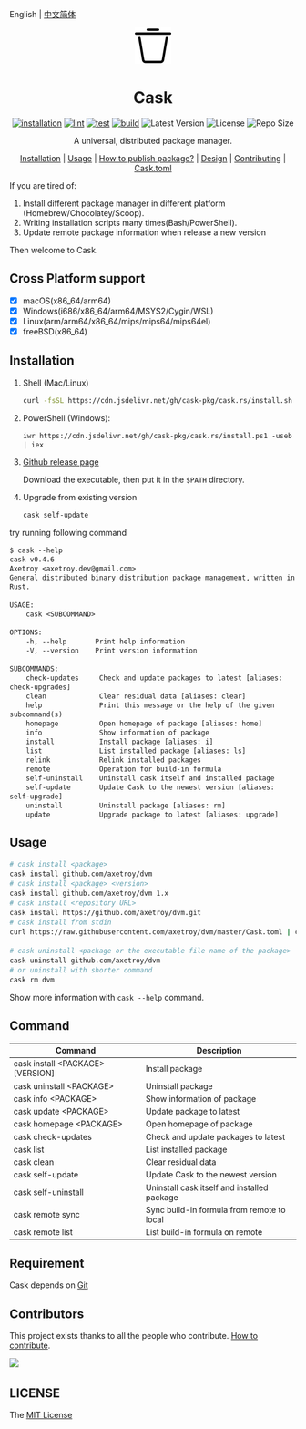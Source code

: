 English | [中文简体](README-zh-CN.md)

<div align="center">
   <img src="logo.svg" with="64" height="64"/>

   <h1>Cask</h1>

[![installation](https://github.com/cask-pkg/cask.rs/actions/workflows/installation.yml/badge.svg)](https://github.com/cask-pkg/cask.rs/actions/workflows/installation.yml)
[![lint](https://github.com/cask-pkg/cask.rs/actions/workflows/lint.yml/badge.svg)](https://github.com/cask-pkg/cask.rs/actions/workflows/lint.yml)
[![test](https://github.com/cask-pkg/cask.rs/actions/workflows/test.yml/badge.svg)](https://github.com/cask-pkg/cask.rs/actions/workflows/test.yml)
[![build](https://github.com/cask-pkg/cask.rs/actions/workflows/build.yml/badge.svg)](https://github.com/cask-pkg/cask.rs/actions/workflows/build.yml)
![Latest Version](https://img.shields.io/github/v/release/cask-pkg/cask.rs.svg)
![License](https://img.shields.io/github/license/cask-pkg/cask.rs.svg)
![Repo Size](https://img.shields.io/github/repo-size/cask-pkg/cask.rs.svg)

A universal, distributed package manager.

[Installation](#Installation) |
[Usage](#Usage) |
[How to publish package?](DESIGN.md#how-do-i-publish-package) |
[Design](DESIGN.md) |
[Contributing](CONTRIBUTING.md) |
[Cask.toml](Cask.toml.md)

</div>

If you are tired of:

1. Install different package manager in different platform (Homebrew/Chocolatey/Scoop).
2. Writing installation scripts many times(Bash/PowerShell).
3. Update remote package information when release a new version

Then welcome to Cask.

## Cross Platform support

- [x] macOS(x86_64/arm64)
- [x] Windows(i686/x86_64/arm64/MSYS2/Cygin/WSL)
- [x] Linux(arm/arm64/x86_64/mips/mips64/mips64el)
- [x] freeBSD(x86_64)

## Installation

1. Shell (Mac/Linux)

   ```bash
   curl -fsSL https://cdn.jsdelivr.net/gh/cask-pkg/cask.rs/install.sh | bash
   ```

2. PowerShell (Windows):

   ```pwshell
   iwr https://cdn.jsdelivr.net/gh/cask-pkg/cask.rs/install.ps1 -useb | iex
   ```

3. [Github release page](https://github.com/cask-pkg/cask.rs/releases)

   Download the executable, then put it in the `$PATH` directory.

4. Upgrade from existing version

   ```bash
   cask self-update
   ```

try running following command

```terminal
$ cask --help
cask v0.4.6
Axetroy <axetroy.dev@gmail.com>
General distributed binary distribution package management, written in Rust.

USAGE:
    cask <SUBCOMMAND>

OPTIONS:
    -h, --help       Print help information
    -V, --version    Print version information

SUBCOMMANDS:
    check-updates     Check and update packages to latest [aliases: check-upgrades]
    clean             Clear residual data [aliases: clear]
    help              Print this message or the help of the given subcommand(s)
    homepage          Open homepage of package [aliases: home]
    info              Show information of package
    install           Install package [aliases: i]
    list              List installed package [aliases: ls]
    relink            Relink installed packages
    remote            Operation for build-in formula
    self-uninstall    Uninstall cask itself and installed package
    self-update       Update Cask to the newest version [aliases: self-upgrade]
    uninstall         Uninstall package [aliases: rm]
    update            Upgrade package to latest [aliases: upgrade]
```

## Usage

```sh
# cask install <package>
cask install github.com/axetroy/dvm
# cask install <package> <version>
cask install github.com/axetroy/dvm 1.x
# cask install <repository URL>
cask install https://github.com/axetroy/dvm.git
# cask install from stdin
curl https://raw.githubusercontent.com/axetroy/dvm/master/Cask.toml | cask install

# cask uninstall <package or the executable file name of the package>
cask uninstall github.com/axetroy/dvm
# or uninstall with shorter command
cask rm dvm
```

Show more information with `cask --help` command.

## Command

| Command                            | Description                                 |
| ---------------------------------- | ------------------------------------------- |
| cask install \<PACKAGE\> [VERSION] | Install package                             |
| cask uninstall \<PACKAGE\>         | Uninstall package                           |
| cask info \<PACKAGE\>              | Show information of package                 |
| cask update \<PACKAGE\>            | Update package to latest                    |
| cask homepage \<PACKAGE\>          | Open homepage of package                    |
| cask check-updates                 | Check and update packages to latest         |
| cask list                          | List installed package                      |
| cask clean                         | Clear residual data                         |
| cask self-update                   | Update Cask to the newest version           |
| cask self-uninstall                | Uninstall cask itself and installed package |
| cask remote sync                   | Sync build-in formula from remote to local  |
| cask remote list                   | List build-in formula on remote             |

## Requirement

Cask depends on [Git](https://git-scm.com)

## Contributors

This project exists thanks to all the people who contribute. [How to contribute](CONTRIBUTING.md).

<a href="https://github.com/cask-pkg/cask.rs/graphs/contributors">
  <img src="https://contrib.rocks/image?repo=cask-pkg/cask.rs" />
</a>

## LICENSE

The [MIT License](LICENSE)
